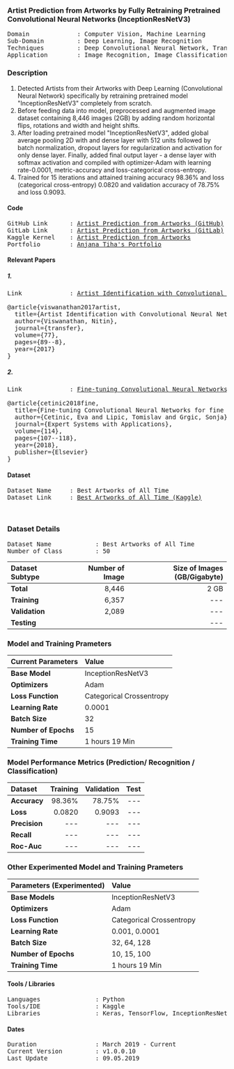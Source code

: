### Artist Prediction from Artworks by Fully Retraining Pretrained Convolutional Neural Networks (InceptionResNetV3)

<pre>
Domain             : Computer Vision, Machine Learning
Sub-Domain         : Deep Learning, Image Recognition
Techniques         : Deep Convolutional Neural Network, Transfer Learning, InceptionResNetV3
Application        : Image Recognition, Image Classification, Art
</pre>

### Description
1. Detected Artists from their Artworks with Deep Learning (Convolutional Neural Network) specifically by retraining pretrained model "InceptionResNetV3" completely from scratch.
2. Before feeding data into model, preprocessed and augmented image dataset containing 8,446 images (2GB) by adding random horizontal flips, rotations and width and height shifts.
3. After loading pretrained model "InceptionResNetV3", added global average pooling 2D with and dense layer with 512 units followed by batch normalization, dropout layers for regularization and activation for only dense layer. Finally, added final output layer - a dense layer with softmax activation and compiled with optimizer-Adam with learning rate-0.0001, metric-accuracy and loss-categorical cross-entropy.
4. Trained for 15 iterations and attained training accuracy 98.36% and loss (categorical cross-entropy) 0.0820 and validation accuracy of 78.75% and loss 0.9093.

#### Code
<pre>
GitHub Link      : <a href=https://github.com/anjanatiha/Artist-Prediction-from-Artworks/blob/master/Artist%20Prediction%20from%20Artworks.ipynb>Artist Prediction from Artworks (GitHub)</a>
GitLab Link      : <a href=https://gitlab.com/anjanatiha>Artist Prediction from Artworks (GitLab)</a>
Kaggle Kernel    : <a href=https://www.kaggle.com/anjanatiha/artist-prediction-from-artworks?scriptVersionId=13206427>Artist Prediction from Artworks</a>
Portfolio        : <a href=https://anjanatiha.wixsite.com/website>Anjana Tiha's Portfolio</a>
</pre>

#### Relevant Papers
##### 1.
<pre>
Link             : <a href=http://cs231n.stanford.edu/reports/2017/pdfs/406.pdf>Artist Identification with Convolutional Neural Networks</a>

@article{viswanathan2017artist,
  title={Artist Identification with Convolutional Neural Networks},
  author={Viswanathan, Nitin},
  journal={transfer},
  volume={77},
  pages={89--8},
  year={2017}
}
</pre>

##### 2.
<pre>
Link             : <a href=http://www.vcl.fer.hr/papers_pdf/Fine-tuning%20Convolutional%20Neural%20Networks%20for%20fine%20art%20classification.pdf>Fine-tuning Convolutional Neural Networks for fine art classification</a>

@article{cetinic2018fine,
  title={Fine-tuning Convolutional Neural Networks for fine art classification},
  author={Cetinic, Eva and Lipic, Tomislav and Grgic, Sonja},
  journal={Expert Systems with Applications},
  volume={114},
  pages={107--118},
  year={2018},
  publisher={Elsevier}
}
</pre>

#### Dataset
<pre>
Dataset Name     : Best Artworks of All Time
Dataset Link     : <a href=https://www.kaggle.com/ikarus777/best-artworks-of-all-time>Best Artworks of All Time (Kaggle)</a>
<!--
Original Dataset : <a href=https://ceb.nlm.nih.gov/repositories/malaria-datasets/>Malaria Datasets - National Institutes of Health (NIH)
-->
</a>
</pre>

### Dataset Details
<pre>
Dataset Name            : Best Artworks of All Time
Number of Class         : 50
</pre>

| Dataset Subtype | Number of Image | Size of Images (GB/Gigabyte) |
| :-------------- | --------------: | ---------------------------: |
| **Total**       | 8,446           | 2 GB                         |
| **Training**    | 6,357           | ---                          |
| **Validation**  | 2,089           | ---                          |
| **Testing**     |                 | ---                          |



### Model and Training Prameters
| Current Parameters   | Value                                                       |
| :------------------- | :---------------------------------------------------------- |
| **Base Model**       | InceptionResNetV3                                           |
| **Optimizers**       | Adam                                                        |
| **Loss Function**    | Categorical Crossentropy                                    |
| **Learning Rate**    | 0.0001                                                      |
| **Batch Size**       | 32                                                          |                                     
| **Number of Epochs** | 15                                                          |
| **Training Time**    | 1 hours 19 Min                                              |


### Model Performance Metrics (Prediction/ Recognition / Classification)
| Dataset              | Training       | Validation    | Test      |                                 
|:---------------------|---------------:|--------------:| ---------:|
| **Accuracy**         | 98.36%         | 78.75%        | ---       |
| **Loss**             | 0.0820         | 0.9093        | ---       |
| **Precision**        | ---            | ---           | ---       |
| **Recall**           | ---            | ---           | ---       |
| **Roc-Auc**          | ---            | ---           | ---       |


### Other Experimented Model and Training Prameters
| Parameters (Experimented) | Value                                                  |
|:--------------------------|:------------------------------------------------------ |
| **Base Models**           | InceptionResNetV3                                      |
| **Optimizers**            | Adam                                                   |
| **Loss Function**         | Categorical Crossentropy                               |
| **Learning Rate**         | 0.001, 0.0001                                          |
| **Batch Size**            | 32, 64, 128                                            |                                     
| **Number of Epochs**      | 10, 15, 100                                            |
| **Training Time**         | 1 hours 19 Min                                         |

#### Tools / Libraries
<pre>
Languages               : Python
Tools/IDE               : Kaggle
Libraries               : Keras, TensorFlow, InceptionResNetV3
</pre>

#### Dates
<pre>
Duration                : March 2019 - Current
Current Version         : v1.0.0.10
Last Update             : 09.05.2019
</pre>
